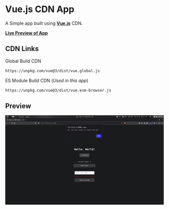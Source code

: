# Vue.js CDN App

A Simple app built using [**Vue.js**](https://vuejs.org/) CDN.

[**Live Preview of App**](https://ashmin-bhujel.github.io/vue-cdn-app/)

## CDN Links

Global Build CDN

```sh
https://unpkg.com/vue@3/dist/vue.global.js
```

ES Module Build CDN (_Used in this app_)

```sh
https://unpkg.com/vue@3/dist/vue.esm-browser.js
```

## Preview

![Vue.js CDN App Preview](./assets/preview.png)
